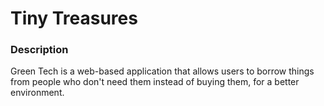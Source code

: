 # Tiny Treasures

### Description

Green Tech is a web-based application that allows users to borrow things from people who don't need them instead of buying them, for a better environment.



